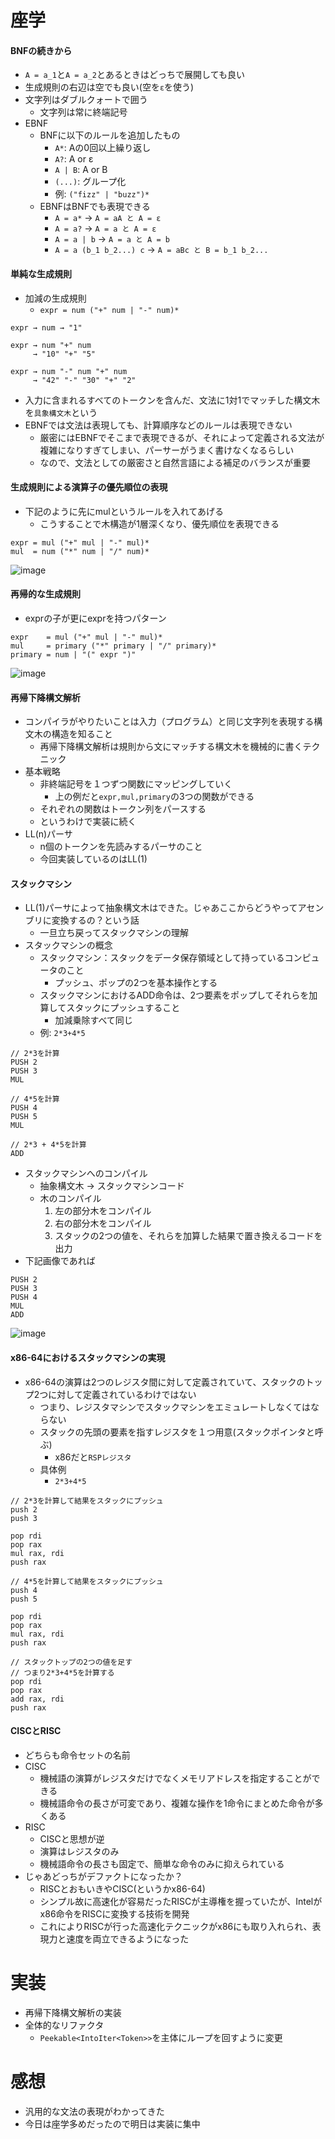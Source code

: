 # 座学
#### BNFの続きから
  - `A = a_1`と`A = a_2`とあるときはどっちで展開しても良い
  - 生成規則の右辺は空でも良い(空を`ε`を使う)
  - 文字列はダブルクォートで囲う
    - 文字列は常に終端記号
  - EBNF
    - BNFに以下のルールを追加したもの
      - `A*`: Aの0回以上繰り返し
      - `A?`: A or ε
      - `A | B`: A or B
      - `(...)`: グループ化
      - 例: `("fizz" | "buzz")*`
    - EBNFはBNFでも表現できる
      - `A = a*` → `A = aA と A = ε`
      - `A = a?` → `A = a と A = ε`
      - `A = a | b` → `A = a と A = b`
      - `A = a (b_1 b_2...) c` → `A = aBc と B = b_1 b_2...`
#### 単純な生成規則
- 加減の生成規則
  - `expr = num ("+" num | "-" num)*`
```
expr → num → "1"

expr → num "+" num
     → "10" "+" "5"

expr → num "-" num "+" num
     → "42" "-" "30" "+" "2"
``` 
  - 入力に含まれるすべてのトークンを含んだ、文法に1対1でマッチした構文木を`具象構文木`という
  - EBNFでは文法は表現しても、計算順序などのルールは表現できない
    - 厳密にはEBNFでそこまで表現できるが、それによって定義される文法が複雑になりすぎてしまい、パーサーがうまく書けなくなるらしい
    - なので、文法としての厳密さと自然言語による補足のバランスが重要
#### 生成規則による演算子の優先順位の表現
- 下記のように先にmulというルールを入れてあげる
  - こうすることで木構造が1層深くなり、優先順位を表現できる
```
expr = mul ("+" mul | "-" mul)*
mul  = num ("*" num | "/" num)*
```
![image](https://user-images.githubusercontent.com/76932511/160813760-04d2f4e1-854d-4c91-a713-4fb078eb0d5c.png)
#### 再帰的な生成規則
- exprの子が更にexprを持つパターン
```
expr    = mul ("+" mul | "-" mul)*
mul     = primary ("*" primary | "/" primary)*
primary = num | "(" expr ")"
```
![image](https://user-images.githubusercontent.com/76932511/160813373-d5535457-8b83-4fbc-933f-356f68f07d90.png)
#### 再帰下降構文解析
- コンパイラがやりたいことは入力（プログラム）と同じ文字列を表現する構文木の構造を知ること
  - 再帰下降構文解析は規則から文にマッチする構文木を機械的に書くテクニック
- 基本戦略
  - 非終端記号を１つずつ関数にマッピングしていく
    - 上の例だと`expr,mul,primary`の3つの関数ができる
  - それぞれの関数はトークン列をパースする
  - というわけで実装に続く
- LL(n)パーサ
  - n個のトークンを先読みするパーサのこと
  - 今回実装しているのはLL(1)

#### スタックマシン
- LL(1)パーサによって抽象構文木はできた。じゃあここからどうやってアセンブリに変換するの？という話
  - 一旦立ち戻ってスタックマシンの理解
- スタックマシンの概念
  - スタックマシン：スタックをデータ保存領域として持っているコンピュータのこと
    - プッシュ、ポップの2つを基本操作とする
  - スタックマシンにおけるADD命令は、2つ要素をポップしてそれらを加算してスタックにプッシュすること
    - 加減乗除すべて同じ
  - 例: `2*3+4*5`
```
// 2*3を計算
PUSH 2
PUSH 3
MUL

// 4*5を計算
PUSH 4
PUSH 5
MUL

// 2*3 + 4*5を計算
ADD
```
- スタックマシンへのコンパイル
  - 抽象構文木 → スタックマシンコード
  - 木のコンパイル
    1. 左の部分木をコンパイル
    2. 右の部分木をコンパイル
    3. スタックの2つの値を、それらを加算した結果で置き換えるコードを出力
- 下記画像であれば
```
PUSH 2
PUSH 3
PUSH 4
MUL
ADD
```
![image](https://user-images.githubusercontent.com/76932511/160846729-bef4b1b1-1541-4922-a4ac-15045aa81877.png)

#### x86-64におけるスタックマシンの実現
- x86-64の演算は2つのレジスタ間に対して定義されていて、スタックのトップ2つに対して定義されているわけではない
  - つまり、レジスタマシンでスタックマシンをエミュレートしなくてはならない
  - スタックの先頭の要素を指すレジスタを１つ用意(スタックポインタと呼ぶ)
    - x86だと`RSPレジスタ`
  - 具体例
    - `2*3+4*5`
```
// 2*3を計算して結果をスタックにプッシュ
push 2
push 3

pop rdi
pop rax
mul rax, rdi
push rax

// 4*5を計算して結果をスタックにプッシュ
push 4
push 5

pop rdi
pop rax
mul rax, rdi
push rax

// スタックトップの2つの値を足す
// つまり2*3+4*5を計算する
pop rdi
pop rax
add rax, rdi
push rax
```
#### CISCとRISC
- どちらも命令セットの名前
- CISC
  - 機械語の演算がレジスタだけでなくメモリアドレスを指定することができる
  - 機械語命令の長さが可変であり、複雑な操作を1命令にまとめた命令が多くある
- RISC
  - CISCと思想が逆
  - 演算はレジスタのみ
  - 機械語命令の長さも固定で、簡単な命令のみに抑えられている
- じゃあどっちがデファクトになったか？
  - RISCとおもいきやCISC(というかx86-64)
  - シンプル故に高速化が容易だったRISCが主導権を握っていたが、Intelがx86命令をRISCに変換する技術を開発
  - これによりRISCが行った高速化テクニックがx86にも取り入れられ、表現力と速度を両立できるようになった
# 実装
- 再帰下降構文解析の実装
- 全体的なリファクタ
  - `Peekable<IntoIter<Token>>`を主体にループを回すように変更
# 感想
- 汎用的な文法の表現がわかってきた
- 今日は座学多めだったので明日は実装に集中
